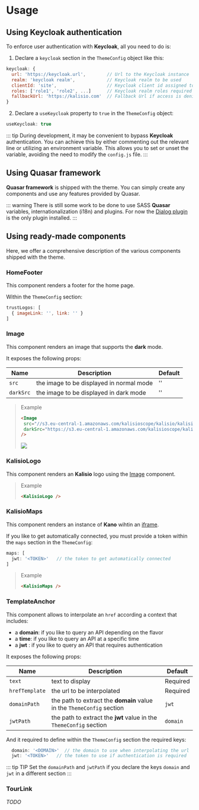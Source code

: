 # Usage

## Using Keycloak authentication

To enforce user authentication with **Keycloak**, all you need to do is:

1. Declare a `keycloak` section in the `ThemeConfig` object like this:

```js
keycloak: {
  url: 'https://keycloak.url',        // Url to the Keycloak instance
  realm: 'keycloak realm',            // Keycloak realm to be used
  clientId: 'site',                   // Keycloak client id assigned to your site
  roles: ['role1', 'role2', ...]      // Keycloak realm roles required to acceqq the site
  fallbackUrl: 'https://kalisio.com'  // Fallback Url if access is denied
}
```

2. Declare a `useKeycloak` property to `true` in the `ThemeConfig` object:

```js
useKeycloak: true
```

::: tip
During development, it may be convenient to bypass **Keycloak** authentication. You can achieve this by either commenting out the relevant line or utilizing an environment variable. This allows you to set or unset the variable, avoiding the need to modify the `config.js` file.
:::

## Using Quasar framework

**Quasar framework** is shipped with the theme. You can simply create any components and use any features provided by Quasar. 

::: warning
There is still some work to be done to use SASS **Quasar** variables, internationalization (i18n) and plugins. For now the [Dialog plugin](https://quasar.dev/quasar-plugins/dialog/) is the only plugin installed.
:::

## Using ready-made components

Here, we offer a comprehensive description of the various components shipped with the theme.

### HomeFooter

This component renders a footer for the home page.

Within the `ThemeConfig` section:

```js
trustLogos: [
  { imageLink: '', link: '' }
]
```
### Image

This component renders an image that supports the **dark** mode.

It exposes the following props:

| Name | Description | Default |
|---|---|---|
| `src` | the image to be displayed in normal mode | '' |
| `darkSrc` | the image to be displayed in dark mode | '' |

> Example
> ```md
> <Image 
>  src="//s3.eu-central-1.amazonaws.com/kalisioscope/kalisio/kalisio-logo-black-256x84.png"
>  darkSrc="https://s3.eu-central-1.amazonaws.com/kalisioscope/kalisio/kalisio-logo-white-256x84.png"
> />
> ```
>
> <Image 
>  src="//s3.eu-central-1.amazonaws.com/kalisioscope/kalisio/kalisio-logo-black-256x84.png"
>  darkSrc="https://s3.eu-central-1.amazonaws.com/kalisioscope/kalisio/kalisio-logo-white-256x84.png"
> />

### KalisioLogo

This component renders an **Kalisio** logo using the [Image](./usage.md#image) component.

> Example
> ```md
> <KalisioLogo />
> ```
>
> <KalisioLogo />

### KalisioMaps

This component renders an instance of **Kano** wihtin an [iframe](https://developer.mozilla.org/en-US/docs/Web/HTML/Element/iframe).

If you like to get automatically connected, you must provide a token within the `maps` section in the `ThemeConfig`:

```js
maps: [
  jwt: '<TOKEN>'   // the token to get automatically connected
]
```

> Example
> ```md
> <KalisioMaps />
> ```
>
> <KalisioMaps />

### TemplateAnchor

This component allows to interpolate an `href` according a context that includes:
* a **domain**: if you like to query an API depending on the flavor
* a **time**: if you like to query an API at a specific time
* a **jwt** : if you like to query an API that requires authentication

It exposes the following props:

| Name | Description | Default |
|---|---|---|
| `text` | text to display | Required |
| `hrefTemplate` | the url to be interpolated | Required |
| `domainPath`| the path to extract the **domain** value in the `ThemeConfig` section | `jwt`|
| `jwtPath`| the path to extract the **jwt** value in the `ThemeConfig` section | `domain`|

And it required to define within the `ThemeConfig` section the required keys:

```js
  domain: '<DOMAIN>'  // the domain to use when interpolating the url
  jwt: '<TOKEN>'   // the token to use if authentication is required
```

::: tip TIP
Set the `domainPath` and `jwtPath` if you declare the keys `domain` and `jwt` in a different section
:::

### TourLink

_TODO_